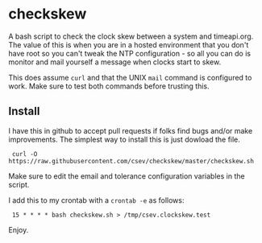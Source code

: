 # checkskew

A bash script to check the clock skew between a system and timeapi.org.  The value of this
is when you are in a hosted environment that you don't have root so you can't tweak the NTP
configuration - so all you can do is monitor and mail yourself a message when clocks
start to skew.

This does assume `curl` and that the UNIX `mail` command is configured to work.  Make sure to test
both commands before trusting this.

Install
-------

I have this in github to accept pull requests if folks find bugs and/or make improvements.
The simplest way to install this is just dowload the file. 

     curl -O https://raw.githubusercontent.com/csev/checkskew/master/checkskew.sh

Make sure to edit the email and tolerance configuration variables in the script.

I add this to my crontab with a `crontab -e` as follows:

     15 * * * * bash checkskew.sh > /tmp/csev.clockskew.test

Enjoy.
